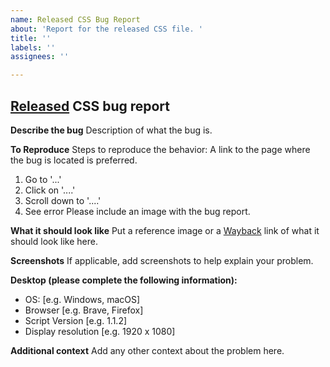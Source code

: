 ```yaml
---
name: Released CSS Bug Report
about: 'Report for the released CSS file. '
title: ''
labels: ''
assignees: ''

---
```


## [Released](https://github.com/anthony1x6000/ROBLOX2016stylus/releases) CSS bug report
**Describe the bug**
Description of what the bug is.

**To Reproduce**
Steps to reproduce the behavior:
A link to the page where the bug is located is preferred. 
1. Go to '...'
2. Click on '....'
3. Scroll down to '....'
4. See error
Please include an image with the bug report. 

**What it should look like**
Put a reference image or a [Wayback](https://wayback.archive.org/) link of what it should look like here.

**Screenshots**
If applicable, add screenshots to help explain your problem.

**Desktop (please complete the following information):**
 - OS: [e.g. Windows, macOS]
 - Browser [e.g. Brave, Firefox]
 - Script Version [e.g. 1.1.2]
 - Display resolution [e.g. 1920 x 1080]

**Additional context**
Add any other context about the problem here.

